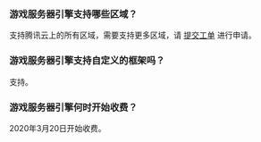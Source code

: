### 游戏服务器引擎支持哪些区域？
支持腾讯云上的所有区域，需要支持更多区域，请 [提交工单](https://console.cloud.tencent.com/workorder/category) 进行申请。

### 游戏服务器引擎支持自定义的框架吗？
支持。

### 游戏服务器引擎何时开始收费？
2020年3月20日开始收费。
